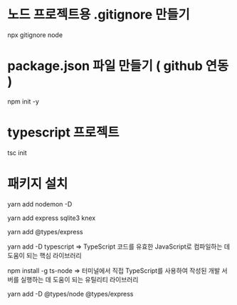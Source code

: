 
# 노드 프로젝트용 .gitignore 만들기
npx gitignore node

# package.json 파일 만들기 ( github 연동 )
npm init -y

# typescript 프로젝트
tsc init

# 패키지 설치
yarn add nodemon -D

yarn add express sqlite3 knex

yarn add @types/express

yarn add -D typescript
=> TypeScript 코드를 유효한 JavaScript로 컴파일하는 데 도움이 되는 핵심 라이브러리

npm install -g ts-node
=> 터미널에서 직접 TypeScript를 사용하여 작성된 개발 서버를 실행하는 데 도움이 되는 유틸리티 라이브러리

yarn add -D @types/node @types/express
